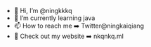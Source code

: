 - 👋 Hi, I’m @ningkkkq
- 🌱 I’m currently learning java
- 📫 How to reach me ➡️ Twitter@ningkaiqiang
- 👀 Check out my website ➡️ nkqnkq.ml

<!---
ningkkkq/ningkkkq is a ✨ special ✨ repository because its `README.md` (this file) appears on your GitHub profile.
You can click the Preview link to take a look at your changes.
--->
